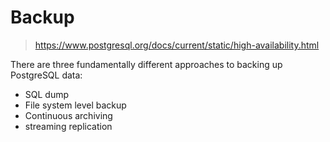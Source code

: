 # Backup
> https://www.postgresql.org/docs/current/static/high-availability.html

There are three fundamentally different approaches to backing up PostgreSQL data:

* SQL dump
* File system level backup
* Continuous archiving
* streaming replication 



